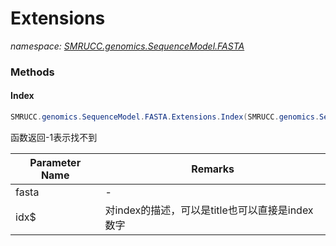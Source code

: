 ﻿# Extensions
_namespace: [SMRUCC.genomics.SequenceModel.FASTA](./index.md)_





### Methods

#### Index
```csharp
SMRUCC.genomics.SequenceModel.FASTA.Extensions.Index(SMRUCC.genomics.SequenceModel.FASTA.FastaFile,System.String)
```
函数返回-1表示找不到

|Parameter Name|Remarks|
|--------------|-------|
|fasta|-|
|idx$|对index的描述，可以是title也可以直接是index数字|



